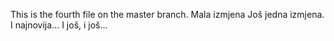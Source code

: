  This is the fourth file on the master branch.
 Mala izmjena
Još jedna izmjena.
I najnovija...
I još, i još...
